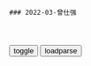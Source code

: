 ```tip
### 2022-03-曾仕强
```

<table id="tbc" style="white-space:pre-wrap">
</table>
<button onclick="toggleb()">toggle</button>
<button onclick="loadparse()">loadparse</button>
<br>
<!-- 🌸<br>🍅-　-🍑<hr>🍀 -->
<pre>
<textarea rows="30" cols="100" style="display: none" id="tar">

曾仕强教授：老祖宗的智慧足以应付一切而没有后遗症
https://mbd.baidu.com/newspage/data/videolanding?nid=sv_5247257362340078145&sourceFrom=rec

一个人只有发现你自己错的时候，你才会改变一切。你始终认为都是别人错我没有错，你永远是愚昧的。

<font size="1" style="color:#DCDCDC">2022-04-04</font>

在《易经》中七变九、八变六，我们就把它叫做七上八下｜百家讲坛
https://mbd.baidu.com/newspage/data/videolanding?nid=sv_13744373099399484587&sourceFrom=pc_feedlist

<font size="1" style="color:#DCDCDC">2022-04-04</font>

怎样做才是一个“贤妻”？曾仕强：让他没有后顾之忧｜百家讲坛
https://mbd.baidu.com/newspage/data/videolanding?nid=sv_3046956655024182908&sourceFrom=pc_feedlist

<font size="1" style="color:#DCDCDC">2022-04-04</font>

《易经》中讲：一个人现在的状况是从小到大累积的结果｜百家讲坛
https://mbd.baidu.com/newspage/data/videolanding?nid=sv_9931215178431706493&sourceFrom=pc_feedlist

一个人活到五十岁，回头一看会发现你一路走来，好像都有一只手在安排。

你这一路走来，就造成你今天这个样子。你今天为什么会这样，就是你从小到大点点滴滴累积起来的成果。

<font size="1" style="color:#DCDCDC">2022-04-04</font>

假如人们不信苍生信鬼神的话，我们人类会怎么样？｜百家讲坛
https://mbd.baidu.com/newspage/data/videolanding?nid=sv_2800154385066205129&sourceFrom=rec

要重视活着的人，不要完全被那种，看不见的鬼神所牵引。

<font size="1" style="color:#DCDCDC">2022-04-03</font>

“五十而知天命”对应“发愤忘食”，发愤忘食有何条件｜百家讲坛
https://mbd.baidu.com/newspage/data/videolanding?nid=sv_6967212259570721100&sourceFrom=rec

不能小时候就发愤忘食，
发愤忘食干什么？看言情小说，完了。发愤忘食干什么？上网吧，完了。

发愤忘食是有条件的，就是当你知道你这辈子要做什么的时候，你就全心全意去做。

<font size="1" style="color:#DCDCDC">2022-04-03</font>

《易经》所追求的是无咎，而并非大吉大利，有得必有失丨百家讲坛
https://mbd.baidu.com/newspage/data/videolanding?nid=sv_13491243783442642801&sourceFrom=rec

易经所追求的就是无咎，不是大吉大利。大吉大利有什么用，后面一定是凶，它是连带来的。当你得到某些好处的时候，你注定要失掉一些东西。

你做生意，生意一好，你就忙死了，你就没有时间看电影，有钱也不能看电影。生意不好，赚不到钱，那就有时间看定影了。

<font size="1" style="color:#DCDCDC">2022-04-03</font>

《易经》告诉我们：就算有过错也没有关系，才叫做无咎丨百家讲坛
https://mbd.baidu.com/newspage/data/videolanding?nid=sv_1252598323920882829&sourceFrom=pc_feedlist

易经所追求的最高的叫做无咎。无咎不是没有过错，
无咎是就算有过错，也没有关系，才叫做无咎。

无咎就是你只要行得正，做得正，就算有点小过错，人家很容易谅解你，也不会有什么凶祸。

我们一般人都喜欢大吉大利，
大吉大利跟凶险祸患是一体的。

<font size="1" style="color:#DCDCDC">2022-03-30</font>

曾仕强：讲话首先要讲的让人听得进去，z美沟通的区别
https://mbd.baidu.com/newspage/data/videolanding?nid=sv_7282282714003747081&sourceFrom=rec

我们越来越喜欢听好听的话，我们对真实的话，我们很不喜欢听。

你没有适当的恭维，他根本听不进去，你再对也没有用。

讲话首先要让对方听得进去，只要他听不进去，你就等于白讲了。你再对也没有用，再真实也没有用，你再真心也没有用。

你学到美g人的沟通，你在zgsh是吃不开的。美g人听话是听这句话是不是真的，
zg人听话是听你这句话的立场是什么，是跟我同一立场还是不同立场。

我们最在乎的是你跟我同一立场，还是不同立场。我们不在乎你讲真话是讲假话。

美国人只在乎你讲话的内容，他不在乎你怎么讲，你讲话的方式无所谓。zg人相反，zg人不在乎你讲话的内容，他非常在乎你讲话的方式。

你怎么可以这样讲？你不可以这样讲！你讲什么都不所谓，就是不可以这样讲。

美g人你就要给他真实的材料。你怎么讲，他都听得进去。

我们都知道他对我很好，他都跟我讲真话，他这一次是真心为我，但是我还是不高兴。为什么？他不可以这样子，我们很在乎他不可以这样子。

<font size="1" style="color:#DCDCDC">2022-04-03</font>

连接天南地北的线叫太极线，一切一切都是走这样的线｜百家讲坛
https://mbd.baidu.com/newspage/data/videolanding?nid=sv_3917633145680236000&sourceFrom=pc_feedlist

现在科学也证明，一切都是走S这样的线。

<font size="1" style="color:#DCDCDC">2022-04-02</font>

曾仕强教授：科学越发达越证明《易经》讲的道理越正确｜百家讲坛
https://mbd.baidu.com/newspage/data/videolanding?nid=sv_8354126599472522052&sourceFrom=pc_feedlist

用科学的知识来了解易经，会非常方便，我们比古人方便太多了，因为有很多的科学的东西帮助我们去了解易经。

<font size="1" style="color:#DCDCDC">2022-04-01</font>

伏羲氏画来画去，他怎么知道“三画卦”就要停呢？｜百家讲坛
https://mbd.baidu.com/newspage/data/videolanding?nid=sv_13772239620556757168&sourceFrom=pc_feedlist

方向永远比速度更优先。

<font size="1" style="color:#DCDCDC">2022-04-01</font>

如果引起人家嫉妒，不完全是别人的事情，自己也要检讨丨百家讲坛
https://mbd.baidu.com/newspage/data/videolanding?nid=sv_2143833501523105286&sourceFrom=pc_feedlist

太多年轻人一出sh，他就受到很大的打击，从此对sh失去信心了，然后比谁都坏，这是非常可怜的。

<font size="1" style="color:#DCDCDC">2022-04-01</font>

在六十四卦中既济并不是最后一卦，未济才是最后一卦｜百家讲坛
https://mbd.baidu.com/newspage/data/videolanding?nid=sv_9690607455678627884&sourceFrom=pc_feedlist

人有技术，没有仁义，更惨。

<font size="1" style="color:#DCDCDC">2022-04-01</font>

易经告诉我们，盛极必衰
https://mbd.baidu.com/newspage/data/videolanding?nid=sv_4763778748321113265&sourceFrom=rec

你去看历史，你会感觉到易经所讲的完全是它见证的。

<font size="1" style="color:#DCDCDC">2022-04-01</font>

曾仕强：纯善的人容不了自己，纯恶的人别人容不了你｜百家讲坛
https://mbd.baidu.com/newspage/data/videolanding?nid=sv_3393856497894795284&sourceFrom=pc_feedlist

<font size="1" style="color:#DCDCDC">2022-04-01</font>

我们人类有三个特性，来看这三个特性分别是什么｜百家讲坛
https://mbd.baidu.com/newspage/data/videolanding?nid=sv_15640946348386127089&sourceFrom=pc_feedlist

创造性，自主性，局限性。

<font size="1" style="color:#DCDCDC">2022-04-01</font>

曾仕强教授：我为什么要讲易经，因为易经才是根本
https://mbd.baidu.com/newspage/data/videolanding?nid=sv_6351035063838355268&sourceFrom=rec

易经才是根本。你懂得易经，你可以所有事情一下都悟通了，因为它就是乱中有序。它非常乱，但是条条有理。把乱跟有序合起来，你就得到易经的珍萃。

易经是你每天，24小时都在用的东西，只是你不知道。
你所作所为，所讲的话，没有一样是离得开易经的。
因为它是最广大的系统，易经是全世界最大的系统，它可以包容所有的东西，无所不包。

我没有读易经以前，我非常讨厌zg人，乱七八糟不守法不守时，没有现代化。我跟一般年轻人是一样。

你无法改变别人，唯一的办法就是调整自己，调整你的心态，一切都是心态在决定。

<font size="1" style="color:#DCDCDC">2022-04-01</font>

伏羲是怎样画出八卦图来的？听曾仕强教授分析讲解｜百家讲坛
https://mbd.baidu.com/newspage/data/videolanding?nid=sv_8268582761095786769&sourceFrom=pc_feedlist

天象的变化，它是有征兆的。

<font size="1" style="color:#DCDCDC">2022-04-01</font>

「每日一x话」观乎天文，以察时变；观乎人文，以化成天下
https://baijiahao.baidu.com/s?id=1632102072321430704&wfr=spider&for=pc

<font size="1" style="color:#DCDCDC">2022-04-01</font>

女追男的婚姻不可能持久？曾仕强教授告诉你答案｜百家讲坛
https://mbd.baidu.com/newspage/data/videolanding?nid=sv_17611893345134152488&sourceFrom=pc_feedlist

<font size="1" style="color:#DCDCDC">2022-04-01</font>

人生感悟 g学 曾仕强
https://mbd.baidu.com/newspage/data/videolanding?nid=sv_14173941637511459502&sourceFrom=rec

<font size="1" style="color:#DCDCDC">2022-04-01</font>

20世纪，最大的笑话，是市场导向
https://mbd.baidu.com/newspage/data/videolanding?nid=sv_18167777363955745286&sourceFrom=rec

<font size="1" style="color:#DCDCDC">2022-04-01</font>

曾仕强：易经是个大系统，其大无外，其小无内
https://mbd.baidu.com/newspage/data/videolanding?nid=sv_14086747427412307689&sourceFrom=rec

《管子·心术上》讲:“道在天地之间也,其大无外,其小无内。”

<font size="1" style="color:#DCDCDC">2022-04-01</font>

曾仕强：zg人爱面子到底对不对？
https://mbd.baidu.com/newspage/data/videolanding?nid=sv_7133498206241483334&sourceFrom=rec

面子就是羞耻之心，一个人连羞耻之心都没有，那还有救药吗？

人家把哪那个花踢倒了，你就说没关系没关系，他就赶快把它扶正了。如果人家踢倒，你说：你看你！他说：踢倒怎么样，我再踢一个。标准的zg人。

<font size="1" style="color:#DCDCDC">2022-04-01</font>

曾仕强：有一个动作，大家都很讨厌
https://mbd.baidu.com/newspage/data/videolanding?nid=sv_12397707922331971266&sourceFrom=rec

现在越来越多的人，都喜欢做这个动作。（哼）
所有人见到你这样都是讨厌的。

动不动就（嗯），你要看我这一台，别的台都是乱讲，只有我这一台是正的。完了么，全完了。一个人到了要说自己是正的，你就已经开始不正了。a龖龖龖

　你自己孝敬父母是一回事，
你对m族不孝，你对我们文化不孝，那更严重。a龖龖囗

对文化不忠，对m族不孝。

我们绝对不容许，一个公众人物出来说，对不起我犯了普天下的男人都会犯的过错，
你把我也牵进去干什么，你自己搞错了你还在干什么。

真正保留zh文化的是那种没有读什么书的人，他保留最多。一个人有了知识，他就开始要对老祖宗有意见，他就开始认为我们要学西方，他就认为我们要跟国际接轨，就不应该保留zg的东西。大不孝也。

<font size="1" style="color:#DCDCDC">2022-04-01</font>

为什么现在的孩子越来越挑食？曾仕强教授一语点破｜百家讲坛
https://mbd.baidu.com/newspage/data/videolanding?nid=sv_16776779337677393787&sourceFrom=pc_feedlist

一个小孩子，从小吃好的穿好的，
以后万一将来穷买不起丝绸的时候，你穿起来就全身难过。小时候穿粗布的，到时候穿什么都很舒服。

<font size="1" style="color:#DCDCDC">2022-04-01</font>

曾仕强：当你诚心够的时候，就能感应祖先
https://mbd.baidu.com/newspage/data/videolanding?nid=sv_18373219995872591961&sourceFrom=rec

虽然这个人在你眼前，可是你心中没有他一点点位置的时候，他是不存在的。

你要拜孔子，你不必走到他跟前去，你走到跟前去，跟他没有感应也是白来的。你就坐在这里，你就想到孔子讲了一些话，你就跟他有感应了。

你心中有孔子，孔子跟你就有感应。你心中有父母，父母就跟你有感应。你心中有天地，天地就跟你有感应。这就叫祭祀。

<font size="1" style="color:#DCDCDC">2022-03-31</font>

我们每一个人每天都在用《易经》，只是我们不知道而已｜百家讲坛
https://mbd.baidu.com/newspage/data/videolanding?nid=sv_6869466719558732032&sourceFrom=pc_feedlist

<font size="1" style="color:#DCDCDC">2022-03-31</font>

日用而不知的出处、含义_百度知道
https://zhidao.baidu.com/question/2055600658990830227.html

《周易·系辞上》
百姓日用而不知，故君子之道鲜矣。

<font size="1" style="color:#DCDCDC">2022-03-31</font>

八卦中的八个符号长什么样子？它们分别代表着什么？｜百家讲坛
https://mbd.baidu.com/newspage/data/videolanding?nid=sv_18362254808446011047&sourceFrom=pc_feedlist

<font size="1" style="color:#DCDCDC">2022-03-31</font>

太深奥了！如何理解“孤阴不生，孤阳不长”这句话？｜百家讲坛
https://mbd.baidu.com/newspage/data/videolanding?nid=sv_5646746558883145106&sourceFrom=pc_feedlist

我们男女是同等看待的。
女人能做的事情，男人做不了。男人能做的事情，女人都能做。
所以你说男人很伟大，你要证明一下，你生个小孩给我看看，他就生不出来。

<font size="1" style="color:#DCDCDC">2022-03-31</font>

</textarea>
</pre>
<!-- 🍀<br>🍑-　-🍅<hr>🌸 -->

```note
```

<link
  rel="stylesheet"
  href="https://cdn.jsdelivr.net/npm/@fancyapps/ui/dist/fancybox.css"
/>
<script src="https://cdn.jsdelivr.net/npm/@fancyapps/ui@4.0/dist/fancybox.umd.js"></script>

<script type="text/javascript">

var __urlRegex = /(\b(https?|ftp|file):\/\/[-A-Z0-9+&@#\/%?=~_|!:,.;]*[-A-Z0-9+&@#\/%=~_|])/ig;
var __imgRegex = /\.(?:jpe?g|gif|png|webp)$/i;

loadparse();

function parseURL($string){

    var exp = __urlRegex;
    return $string.replace(exp,function(match){
            __imgRegex.lastIndex=0;
            if(__imgRegex.test(match)){
                return '<a data-fancybox="gallery" href="' + match.replace("/p=700", "")
                 + '"><img src="' + match.replace("/p=700", "/p=160x200")+'" width="64"></a>';
            }
            else{
                return '<a href="' + match + '" target="_blank">' + match + '</a>';
            }
        }
    );
}

function loadparse() {
  tbc.innerHTML = parseURL(tar.value);
}

function toggleb() {
  var x = document.getElementById("tar");
  if (x.style.display === "none") {
    x.style.display = "";
  } else {
    x.style.display = "none";
  }
}

</script>
